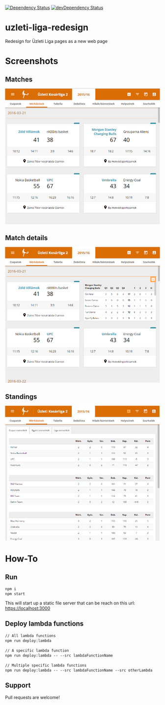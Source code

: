 [![Dependency Status][david-badge]][david-badge-url]
[![devDependency Status][david-dev-badge]][david-dev-badge-url]

# uzleti-liga-redesign
Redesign for Üzleti Liga pages as a new web page

# Screenshots
## Matches
![matches](/docs/screenshots/v1.2.4/screenshot-2.png)

## Match details
![match details](/docs/screenshots/v1.2.4/screenshot-3.png)

## Standings
![standings](/docs/screenshots/v1.2.4/screenshot-4.png)

# How-To
## Run
```
npm i
npm start
```

This will start up a static file server that can be reach on this url: [https://localhost:3000](https://localhost:3000)

## Deploy lambda functions
```
// All lambda functions
npm run deploy:lambda

// A specific lambda function
npm run deploy:lambda -- --src lambdaFunctionName

// Multiple specific lambda functions
npm run deploy:lambda -- --src lambdaFunctionName --src otherLambda
```

## Support
Pull requests are welcome!

[david-badge]: https://david-dm.org/atikenny/uzleti-liga-redesign.svg
[david-badge-url]: https://david-dm.org/atikenny/uzleti-liga-redesign
[david-dev-badge]: https://david-dm.org/atikenny/uzleti-liga-redesign/dev-status.svg
[david-dev-badge-url]: https://david-dm.org/atikenny/uzleti-liga-redesign?type=dev
